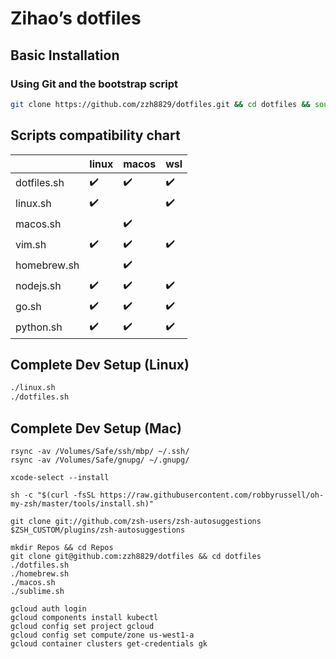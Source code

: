# Zihao’s dotfiles

## Basic Installation

### Using Git and the bootstrap script

```bash
git clone https://github.com/zzh8829/dotfiles.git && cd dotfiles && source dotfiles.sh
```

## Scripts compatibility chart

|             | linux              | macos              | wsl                |
|-------------|--------------------|--------------------|--------------------|
| dotfiles.sh | :heavy_check_mark: | :heavy_check_mark: | :heavy_check_mark: |
| linux.sh    | :heavy_check_mark: |                    | :heavy_check_mark: |
| macos.sh    |                    | :heavy_check_mark: |                    |
| vim.sh      | :heavy_check_mark: | :heavy_check_mark: | :heavy_check_mark: |
| homebrew.sh |                    | :heavy_check_mark: |                    |
| nodejs.sh   | :heavy_check_mark: | :heavy_check_mark: | :heavy_check_mark: |
| go.sh       | :heavy_check_mark: | :heavy_check_mark: | :heavy_check_mark: |
| python.sh   | :heavy_check_mark: | :heavy_check_mark: | :heavy_check_mark: |

## Complete Dev Setup (Linux)

```bash
./linux.sh
./dotfiles.sh
```

## Complete Dev Setup (Mac)

```
rsync -av /Volumes/Safe/ssh/mbp/ ~/.ssh/
rsync -av /Volumes/Safe/gnupg/ ~/.gnupg/

xcode-select --install

sh -c "$(curl -fsSL https://raw.githubusercontent.com/robbyrussell/oh-my-zsh/master/tools/install.sh)"

git clone git://github.com/zsh-users/zsh-autosuggestions $ZSH_CUSTOM/plugins/zsh-autosuggestions

mkdir Repos && cd Repos
git clone git@github.com:zzh8829/dotfiles && cd dotfiles
./dotfiles.sh
./homebrew.sh
./macos.sh
./sublime.sh

gcloud auth login
gcloud components install kubectl
gcloud config set project gcloud
gcloud config set compute/zone us-west1-a
gcloud container clusters get-credentials gk
```
